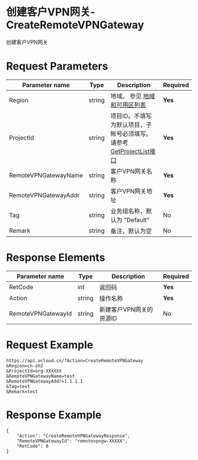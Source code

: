 # 创建客户VPN网关-CreateRemoteVPNGateway

创建客户VPN网关

# Request Parameters
|Parameter name|Type|Description|Required|
|---|---|---|---|
|Region|string|地域。 参见 [地域和可用区列表](../summary/regionlist.html)|**Yes**|
|ProjectId|string|项目ID。不填写为默认项目，子帐号必须填写。 请参考[GetProjectList接口](../summary/get_project_list.html)|**Yes**|
|RemoteVPNGatewayName|string|客户VPN网关名称|**Yes**|
|RemoteVPNGatewayAddr|string|客户VPN网关地址|**Yes**|
|Tag|string|业务组名称，默认为 "Default"|No|
|Remark|string|备注，默认为空|No|

# Response Elements
|Parameter name|Type|Description|Required|
|---|---|---|---|
|RetCode|int|返回码|**Yes**|
|Action|string|操作名称|**Yes**|
|RemoteVPNGatewayId|string|新建客户VPN网关的资源ID|No|

# Request Example
```
https://api.ucloud.cn/?Action=CreateRemoteVPNGateway
&Region=cn-sh2
&ProjectId=org-XXXXXX
&RemoteVPNGatewayName=test
&RemoteVPNGatewayAddr=1.1.1.1
&Tag=test
&Remark=test
```

# Response Example
```
{
    "Action": "CreateRemoteVPNGatewayResponse", 
    "RemoteVPNGatewayId": "remotevpngw-XXXXX", 
    "RetCode": 0
}
```

